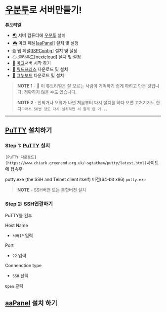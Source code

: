# [우분투](https://ubuntu.com/download/server)로 서버만들기!


**튜토리얼**

- [🌏](https://github.com/TWOJOB/server/blob/main/ubuntu/ubuntu.md) 서버 컴퓨터에 [우분투](https://ubuntu.com/download/server) 설치
- [🎮](https://github.com/TWOJOB/server/blob/main/ubuntu/aaPanel.md) 마크 페널[[aaPanel](https://www.aapanel.com/index.html)] 설치 및 설정
- [🌐](https://github.com/TWOJOB/server/blob/main/ubuntu/ISPConfig.md) 웹 페널[[ISPConfig](https://www.ispconfig.org/)] 설치 및 설정
- [☁](https://github.com/TWOJOB/server/blob/main/ubuntu/nextcloud.md) 클라우드[[nextcloud](https://nextcloud.com/)] 설치 및 설정
- [🚀](https://github.com/TWOJOB/server/blob/main/ubuntu/minecraftinsall.md) [마크](https://www.minecraft.net/ko-kr)서버 시작 하기
- [🚀](https://github.com/TWOJOB/server/blob/main/ubuntu/wordpress.md) [워드프레스](https://ko.wordpress.org/download/) 다운로드 및 설치
- [🚀](https://github.com/TWOJOB/server/blob/main/ubuntu/gnuboard.md) [그누보드](https://sir.kr/g5_pds) 다운로드 및 설치

> **NOTE 1** - 👋 이 튜토리얼은 잘 모르는 사람이 기억하기 쉽게 하려고 만든 것입니다. 정확하지 않을 수도 있습니다.
>
> **NOTE 2** - 안되거나 오류가 나면 처음부터 다시 설치를 하다 보면 고쳐지기도 한다`그래서 50번 정도 다시 설치하면 서 알게 된 거...`

----


## [PuTTY](https://www.putty.org/) 설치하기

### Step 1: [PuTTY](https://www.putty.org/) 설치

`[PuTTY 다운로드](https://www.chiark.greenend.org.uk/~sgtatham/putty/latest.html)`사이트에 접속후

putty.exe (the SSH and Telnet client itself) 버전(64-bit x86) `putty.exe`

> **NOTE** - SSH버전 또는 통합버전 설치

### Step 2: SSH연결하기

PuTTY를 킨후

Host Name
- `서버IP` 입력

Port
- `22` 입력

Connenction type
- `SSH` 선택

`Open` 클릭


## [aaPanel](https://www.aapanel.com/index.html) 설치 하기

























